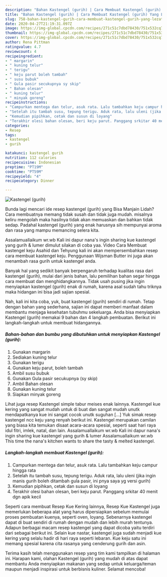 ```yaml
---
description: "Bahan Kastengel (gurih) | Cara Membuat Kastengel (gurih) Yang Lezat"
title: "Bahan Kastengel (gurih) | Cara Membuat Kastengel (gurih) Yang Lezat"
slug: 758-bahan-kastengel-gurih-cara-membuat-kastengel-gurih-yang-lezat
date: 2020-04-27T21:19:31.097Z
image: https://img-global.cpcdn.com/recipes/271c51c7dbd78430/751x532cq70/kastengel-gurih-foto-resep-utama.jpg
thumbnail: https://img-global.cpcdn.com/recipes/271c51c7dbd78430/751x532cq70/kastengel-gurih-foto-resep-utama.jpg
cover: https://img-global.cpcdn.com/recipes/271c51c7dbd78430/751x532cq70/kastengel-gurih-foto-resep-utama.jpg
author: Rena Pittman
ratingvalue: 4.7
reviewcount: 4
recipeingredient:
- " margarin"
- " kuning telur"
- " terigu"
- " keju parut boleh tambah"
- " susu bubuk"
- " Gula pasir secukupnya sy skip"
- " Bahan olesan"
- " kuning telur"
- " minyak goreng"
recipeinstructions:
- "Campurkan mentega dan telur, asuk rata. Lalu tambahkan keju campur hingga rata"
- "Setelah itu tambah susu, tepung terigu. Aduk rata, lalu uleni (jika ingin manis gurih boleh ditambah gula pasir, ini pnya saya yg versi gurih)"
- "Kemudian pipihkan, cetak dan susun di loyang"
- "Terakhir olesi bahan olesan, beri keju parut. Panggang srkitar 40 menit dgn apik kecil"
categories:
- Resep
tags:
- kastengel
- gurih

katakunci: kastengel gurih 
nutrition: 112 calories
recipecuisine: Indonesian
preptime: "PT19M"
cooktime: "PT59M"
recipeyield: "4"
recipecategory: Dinner

---
```



![Kastengel (gurih)](https://img-global.cpcdn.com/recipes/271c51c7dbd78430/751x532cq70/kastengel-gurih-foto-resep-utama.jpg)

Bunda lagi mencari ide resep kastengel (gurih) yang Bisa Manjain Lidah? Cara membuatnya memang tidak susah dan tidak juga mudah. misalnya keliru mengolah maka hasilnya tidak akan memuaskan dan bahkan tidak sedap. Padahal kastengel (gurih) yang enak harusnya sih mempunyai aroma dan rasa yang mampu memancing selera kita.

Assalamuallaikum wr.wb Kali ini dapur nana&#39;s ingin sharing kue kastengel yang gurih &amp; lumer dimulut silakan di coba yaa. Video Cara Membuat kastengel keju Asahid dan Tehyung kali ini akan mempersembahkan resep cara membuat kastengel keju. Penggunaan Wijsman Butter ini juga akan menambah rasa gurih untuk kastengel anda.

Banyak hal yang sedikit banyak berpengaruh terhadap kualitas rasa dari kastengel (gurih), mulai dari jenis bahan, lalu pemilihan bahan segar hingga cara membuat dan menghidangkannya. Tidak usah pusing jika ingin menyiapkan kastengel (gurih) enak di rumah, karena asal sudah tahu triknya maka hidangan ini bisa jadi sajian spesial.


Nah, kali ini kita coba, yuk, buat kastengel (gurih) sendiri di rumah. Tetap dengan bahan yang sederhana, sajian ini dapat memberi manfaat dalam membantu menjaga kesehatan tubuhmu sekeluarga. Anda bisa menyiapkan Kastengel (gurih) memakai 9 bahan dan 4 langkah pembuatan. Berikut ini langkah-langkah untuk membuat hidangannya.

<!--inarticleads1-->

##### Bahan-bahan dan bumbu yang dibutuhkan untuk menyiapkan Kastengel (gurih):

1. Gunakan  margarin
1. Sediakan  kuning telur
1. Gunakan  terigu
1. Gunakan  keju parut, boleh tambah
1. Ambil  susu bubuk
1. Gunakan  Gula pasir secukupnya (sy skip)
1. Ambil  Bahan olesan
1. Gunakan  kuning telur
1. Siapkan  minyak goreng


Lihat juga resep Kastengel simple tabur meises enak lainnya. Kastengel kue kering yang sangat mudah untuk di buat dan sangat mudah unutk mendapatkanya kue ini sangat cocok unutk suguhan […] Yuk simak resep kastengel ncc keju yang renyah berikut ini. Kastengel merupakan camilan yang biasa kita temukan disaat acara-acara spesial, seperti saat hari raya idul fitri, imlek, natal, dan lain. Assalamuallaikum wr.wb Kali ini dapur nana&#39;s ingin sharing kue kastengel yang gurih &amp; lumer Assalamuallaikum wr.wb This time the nana&#39;s kitchen wants to share the tasty &amp; melted kastengel. 

<!--inarticleads2-->

##### Langkah-langkah membuat Kastengel (gurih):

1. Campurkan mentega dan telur, asuk rata. Lalu tambahkan keju campur hingga rata
1. Setelah itu tambah susu, tepung terigu. Aduk rata, lalu uleni (jika ingin manis gurih boleh ditambah gula pasir, ini pnya saya yg versi gurih)
1. Kemudian pipihkan, cetak dan susun di loyang
1. Terakhir olesi bahan olesan, beri keju parut. Panggang srkitar 40 menit dgn apik kecil


Seperti cara membuat Resep Kue Kering lainnya, Resep Kue Kastengel juga memerlukan beberapa alat yang harus dipersiapkan sebelum memulai proses pembuatan kuenya, seperti oven, loyang. Sebenarnya kastengel dapat di buat sendiri di rumah dengan mudah dan lebih murah tentunya. Adapun berbagai macam resep kastengel yang dapat dicoba yaitu terdiri dari sebagai berikut ini. Selain kue nastar, kastengel juga sudah menjadi kue kering yang selalu hadir di hari raya seperti lebaran. Kue keju satu ini memang spesial karena cita rasanya yang cenderung gurih dan asin. 

Terima kasih telah menggunakan resep yang tim kami tampilkan di halaman ini. Harapan kami, olahan Kastengel (gurih) yang mudah di atas dapat membantu Anda menyiapkan makanan yang sedap untuk keluarga/teman maupun menjadi inspirasi untuk berbisnis kuliner. Selamat mencoba!
